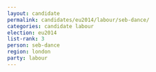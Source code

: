 ```yaml
---
layout: candidate
permalink: candidates/eu2014/labour/seb-dance/
categories: candidate labour
election: eu2014
list-rank: 3
person: seb-dance
region: london
party: labour
---
```

